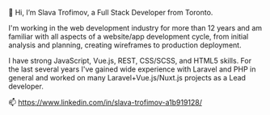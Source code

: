 👋 Hi, I’m Slava Trofimov, a Full Stack Developer from Toronto.

I'm working in the web development industry for more than 12 years and am familiar with all aspects
of a website/app development cycle, from initial analysis and planning, creating wireframes to
production deployment.

I have strong JavaScript, Vue.js, REST, CSS/SCSS, and HTML5 skills. For the last several years I've
gained wide experience with Laravel and PHP in general and worked on many Laravel+Vue.js/Nuxt.js
projects as a Lead developer.

📫 https://www.linkedin.com/in/slava-trofimov-a1b919128/

<!---
pmbstyle/pmbstyle is a ✨ special ✨ repository because its `README.md` (this file) appears on your GitHub profile.
You can click the Preview link to take a look at your changes.
--->
